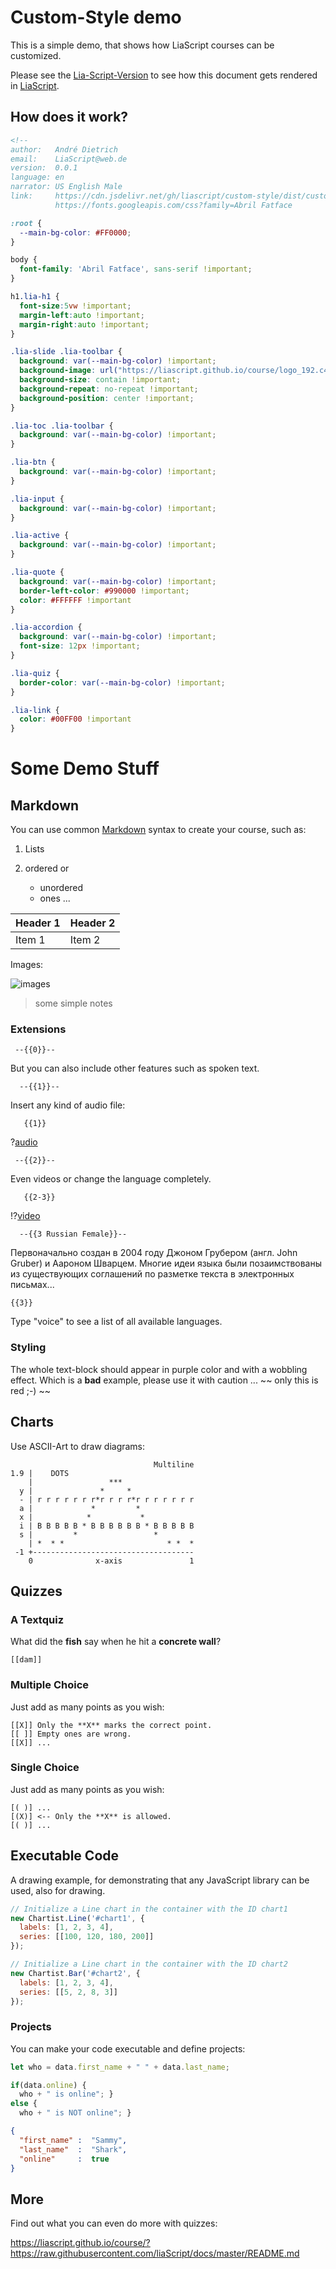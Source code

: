 <!--
author:   André Dietrich

email:    LiaScript@web.de

version:  0.0.1

language: en

narrator: US English Male

comment:  A simple demo that shows, how custom styles can be applied to a
          LiaScript document...

link:     https://cdn.jsdelivr.net/chartist.js/latest/chartist.min.css

script:   https://cdn.jsdelivr.net/chartist.js/latest/chartist.min.js

link:     custom.css
          https://fonts.googleapis.com/css?family=Abril Fatface
-->

# Custom-Style demo

This is a simple demo, that shows how LiaScript courses can be customized.

Please see the [Lia-Script-Version](https://liascript.github.io/course/?https://raw.githubusercontent.com/liaScript/custom-style/master/README.md)
to see how this document gets rendered in [LiaScript](https://liascript.github.io).

## How does it work?

``` markdown README.md
<!--
author:   André Dietrich
email:    LiaScript@web.de
version:  0.0.1
language: en
narrator: US English Male
link:     https://cdn.jsdelivr.net/gh/liascript/custom-style/dist/custom.css
          https://fonts.googleapis.com/css?family=Abril Fatface
```

``` css
:root {
  --main-bg-color: #FF0000;
}

body {
  font-family: 'Abril Fatface', sans-serif !important;
}

h1.lia-h1 {
  font-size:5vw !important;
  margin-left:auto !important;
  margin-right:auto !important;
}

.lia-slide .lia-toolbar {
  background: var(--main-bg-color) !important;
  background-image: url("https://liascript.github.io/course/logo_192.c4a21617.png") !important;
  background-size: contain !important;
  background-repeat: no-repeat !important;
  background-position: center !important;
}

.lia-toc .lia-toolbar {
  background: var(--main-bg-color) !important;
}

.lia-btn {
  background: var(--main-bg-color) !important;
}

.lia-input {
  background: var(--main-bg-color) !important;
}

.lia-active {
  background: var(--main-bg-color) !important;
}

.lia-quote {
  background: var(--main-bg-color) !important;
  border-left-color: #990000 !important;
  color: #FFFFFF !important
}

.lia-accordion {
  background: var(--main-bg-color) !important;
  font-size: 12px !important;
}

.lia-quiz {
  border-color: var(--main-bg-color) !important;
}

.lia-link {
  color: #00FF00 !important
}
```

# Some Demo Stuff


## Markdown

You can use common [Markdown](https://github.com/adam-p/markdown-here/wiki/Markdown-Cheatsheet) syntax to create your course, such as:

1. Lists
2. ordered or

   * unordered
   * ones ...


| Header 1   | Header 2   |
| :--------- | :--------- |
| Item 1     | Item 2     |


Images:

![images](https://farm2.static.flickr.com/1618/26701766821_7bea494826.jpg)

> some simple notes

### Extensions

     --{{0}}--
But you can also include other features such as spoken text.

      --{{1}}--
Insert any kind of audio file:

       {{1}}
?[audio](https://bigsoundbank.com/UPLOAD/mp3/1068.mp3)


     --{{2}}--
Even videos or change the language completely.

       {{2-3}}
!?[video](https://www.youtube.com/watch?v=bICfKRyKTwE)


      --{{3 Russian Female}}--
Первоначально создан в 2004 году Джоном Грубером (англ. John Gruber) и Аароном
Шварцем. Многие идеи языка были позаимствованы из существующих соглашений по
разметке текста в электронных письмах...


    {{3}}
Type "voice" to see a list of all available languages.


### Styling

<!-- class = "animated rollIn" style = "animation-delay: 2s; color: purple" -->
The whole text-block should appear in purple color and with a wobbling effect.
Which is a **bad** example, please use it with caution ...
~~ only this is red ;-) ~~ <!-- class = "animated infinite bounce" style = "color: red;" -->

## Charts

Use ASCII-Art to draw diagrams:

                                    Multiline
    1.9 |    DOTS
        |                 ***
      y |               *     *
      - | r r r r r r r*r r r r*r r r r r r r
      a |             *         *
      x |            *           *
      i | B B B B B * B B B B B B * B B B B B
      s |         *                 *
        | *  * *                       * *  *
     -1 +------------------------------------
        0              x-axis               1

## Quizzes

### A Textquiz

What did the **fish** say when he hit a **concrete wall**?

    [[dam]]

### Multiple Choice

Just add as many points as you wish:

    [[X]] Only the **X** marks the correct point.
    [[ ]] Empty ones are wrong.
    [[X]] ...

### Single Choice

Just add as many points as you wish:

    [( )] ...
    [(X)] <-- Only the **X** is allowed.
    [( )] ...

## Executable Code

A drawing example, for demonstrating that any JavaScript library can be used, also for drawing.

```javascript
// Initialize a Line chart in the container with the ID chart1
new Chartist.Line('#chart1', {
  labels: [1, 2, 3, 4],
  series: [[100, 120, 180, 200]]
});

// Initialize a Line chart in the container with the ID chart2
new Chartist.Bar('#chart2', {
  labels: [1, 2, 3, 4],
  series: [[5, 2, 8, 3]]
});
```
<script>@input</script>

<div class="ct-chart ct-golden-section" id="chart1"></div>
<div class="ct-chart ct-golden-section" id="chart2"></div>


### Projects

You can make your code executable and define projects:

``` js     -EvalScript.js
let who = data.first_name + " " + data.last_name;

if(data.online) {
  who + " is online"; }
else {
  who + " is NOT online"; }
```
``` json    +Data.json
{
  "first_name" :  "Sammy",
  "last_name"  :  "Shark",
  "online"     :  true
}
```
<script>
  // insert the JSON dataset into the local variable data
  let data = @input(1);

  // eval the script that uses this dataset
  eval(`@input(0)`);
</script>

## More

Find out what you can even do more with quizzes:

https://liascript.github.io/course/?https://raw.githubusercontent.com/liaScript/docs/master/README.md

